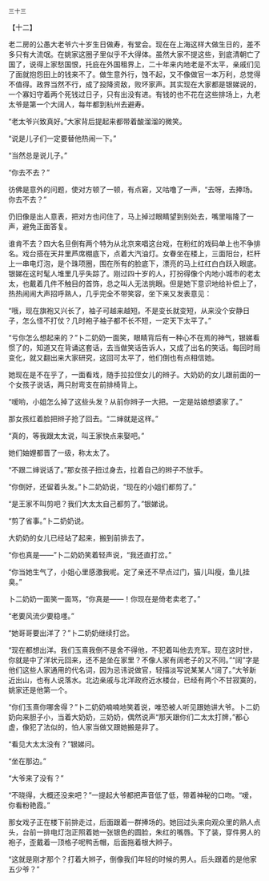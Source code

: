     三十三 

   【十二】

   老二房的公愚大老爷六十岁生日做寿，有堂会。现在在上海这样大做生日的，差不多只有大流氓。在姚家这圈子里似乎不大得体。虽然大家不提这些，到底清朝亡了国了，说得上家愁国恨，托庇在外国租界上，二十年来内地老是不太平，亲戚们见了面就抱怨田上的钱来不了。做生意外行，蚀不起，又不像做官一本万利，总觉得不值得。政界当然不行，成了投降资敌，败坏家声。其实现在大家都是银娣说的，一个寡妇守着两个死钱过日子，只有出没有进。有钱的也不花在这些排场上，九老太爷是第一个大阔人，每年都到杭州去避寿。

   “老太爷兴致真好。”大家背后提起来都带着酸溜溜的微笑。

   “说是儿子们一定要替他热闹一下。”

   “当然总是说儿子。”

   “你去不去？”

   彷佛是意外的问题，使对方顿了一顿，有点窘，又咕噜了一声，“去呀，去捧场。你去不去？”

   仍旧像是出人意表，把对方也问住了，马上掉过眼睛望到别处去，嘴里嗡隆了一声，避免正面答复。

   谁肯不去？四大名旦倒有两个特为从北京来唱这台戏，在粉红的戏码单上也不争排名。戏台搭在天井里芦席棚底下，点着大汽油灯。女眷坐在楼上，三面阳台，栏杆上一串电灯泡，是个珠项圈，围在所有的脸底下，漂亮的马上红红白白跃入眼底。银娣在这时髦人堆里几乎失踪了。刚过四十岁的人，打扮得像个内地小城市的老太太，也戴着几件不触目的首饰，总之叫人无法挑眼。但是她下意识地给补偿上了，热热闹闹大声招呼熟人，几乎完全不带笑容，坐下来又发表意见：

   “哦，现在旗袍又兴长了，袖子可越来越短。不是变长就变短，从来没个安静日子，怎么怪不打仗？几时袍子袖子都不长不短，一定天下太平了。”

   “亏你怎么想起来的？”卜二奶奶一面笑，眼睛背后有一种心不在焉的神气，银娣看惯了的，知道又在背诵这套话，去当做笑话告诉人，又成了出名的笑话。每回时局变化，就又翻出来大家研究，这回可太平了，他们倒也有点相信她。

   她现在是不在乎了，一面看戏，随手拉拉侄女儿的辫子。大奶奶的女儿跟前面的一个女孩子说话，两只肘弯支在前排椅背上。

   “嗳哟，小姐怎么掉了这些头发？从前你辫子一大把。一定是姑娘想婆家了。”

   那女孩红着脸把辫子抢了回去。“二婶就是这样。”

   “真的，等我跟太太说，叫王家快点来娶吧。”

   她们妯娌都晋了一级，称太太了。

   “不跟二婶说话了。”那女孩子扭过身去，拉着自己的辫子不放手。

   “你倒好，还留着头发。”卜二奶奶说，“现在的小姐们都剪了。”

   “是王家不叫剪吧？我们大太太自己都剪了。”银娣说。

   “剪了省事。”卜二奶奶说。

   大奶奶的女儿已经站了起来，搬到前排去了。

   “你也真是——”卜二奶奶笑着轻声说，“我还直打岔。”

   “你当她生气了，小姐心里感激我呢。定了亲还不早点过门，猫儿叫瘦，鱼儿挂臭。”

   卜二奶奶一面笑一面骂，“你真是——！你现在是倚老卖老了。”

   “老要风流少要稳嚜。”

   “她哥哥要出洋了？”卜二奶奶继续打岔。

   “现在都想出洋。我们玉熹我倒不是舍不得他，不犯着叫他去充军。现在这时世，你就是中了洋状元回来，还不是坐在家里？不像人家有阔老子的又不同。”“阔”字是他们这些人家通用的代名词，因为忌讳说做官，轻描淡写说某某人“阔了。”大爷新近出山，也有人说落水。北边亲戚与北洋政府近水楼台，已经有两个不甘寂寞的，姚家还是他第一个。

   “你们玉熹你哪舍得？”卜二奶奶喃喃地笑着说，唯恐被人听见跟她讲大爷。卜二奶奶向来胆子小，当着大奶奶，三奶奶，偶然说声“那天跟你们二太太打牌，”都心虚，像犯了法似的，怕人家当做又跟她搬是非了。

   “看见大太太没有？”银娣问。

   “坐在那边。”

   “大爷来了没有？”

   “不晓得，大概还没来吧？”一提起大爷都把声音低了低，带着神秘的口吻。“嗳，你看粉艳霞。”

   那女戏子正在楼下前排走过，后面跟着一群捧场的。她回过头来向观众里的熟人点头，台前一排电灯泡正照着她一张银色的圆脸，朱红的嘴唇。下了装，穿件男人的袍子，歪戴着一顶格子呢鸭舌帽，后面拖着根大辫子。

   “这就是刚才那个？打着大辫子，倒像我们年轻的时候的男人。后头跟着的是他家五少爷？”

